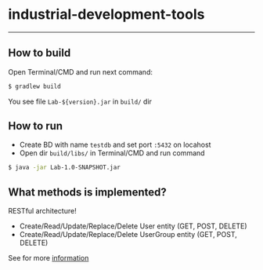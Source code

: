 # industrial-development-tools
***
## How to build
Open Terminal/CMD and run next command:
```bash
$ gradlew build
```
You see file `Lab-${version}.jar` in `build/` dir

## How to run
 * Create BD with name `testdb` and set port `:5432` on locahost
 * Open dir `build/libs/` in Terminal/CMD and run command
```bash
$ java -jar Lab-1.0-SNAPSHOT.jar
```

## What methods is implemented?
RESTful architecture!

 - Create/Read/Update/Replace/Delete User entity (GET, POST, DELETE)
 - Create/Read/Update/Replace/Delete UserGroup entity (GET, POST, DELETE)

See for more [information](https://www.restapitutorial.com/lessons/httpmethods.html)